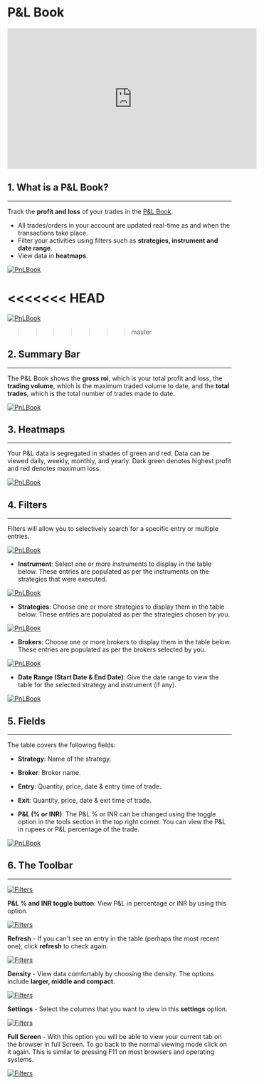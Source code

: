 # P&L Book

<iframe width="560" height="315" src="https://www.youtube.com/embed/DxOBhWKBNIE" frameborder="0" allow="accelerometer; autoplay; encrypted-media; gyroscope; picture-in-picture" allowfullscreen></iframe>

## 1. What is a P&L Book?
---

Track the **profit and loss** of your trades in the [P&L Book](https://app.algobulls.com/book/pl).

* All trades/orders in your account are updated real-time as and when the transactions take place. 
* Filter your activities using filters such as **strategies, instrument and date range**.
* View data in **heatmaps**.

[![PnLBook](imgs/pnl_book.png "Click to Enlarge or Ctrl+Click to open in a new Tab")](imgs/pnl.png)

<<<<<<< HEAD
=======
[![PnLBook](imgs/pnl.png "Click to Enlarge or Ctrl+Click to open in a new Tab")](imgs/pnl.png)
>>>>>>> master

## 2. Summary Bar
---

The P&L Book shows the **gross roi**, which is your total profit and loss, the **trading volume**, which is the maximum traded volume to date, and the **total trades**, which is the total number of trades made to date.

[![PnLBook](imgs/pnl1.png "Click to Enlarge or Ctrl+Click to open in a new Tab")](imgs/pnl1.png)

## 3. Heatmaps
---

Your P&L data is segregated in shades of green and red. Data can be viewed daily, weekly, monthly, and yearly. Dark green denotes highest profit and red denotes maximum loss.

[![PnLBook](imgs/pnl2.png "Click to Enlarge or Ctrl+Click to open in a new Tab")](imgs/pnl2.png)

## 4. Filters
---

Filters will allow you to selectively search for a specific entry or multiple entries.

[![PnLBook](imgs/pnl3.png "Click to Enlarge or Ctrl+Click to open in a new Tab")](imgs/pnl3.png)

* **Instrument**: Select one or more instruments to display in the table below. 
These entries are populated as per the instruments on the strategies that were executed. 

[![PnLBook](imgs/pnl4.png "Click to Enlarge or Ctrl+Click to open in a new Tab")](imgs/pnl4.png)

* **Strategies**: Choose one or more strategies to display them in the table below. 
These entries are populated as per the strategies chosen by you.

[![PnLBook](imgs/pnl5.png "Click to Enlarge or Ctrl+Click to open in a new Tab")](imgs/pnl5.png)

* **Brokers**: Choose one or more brokers to display them in the table below.
These entries are populated as per the brokers selected by you.

[![PnLBook](imgs/pnl_broker_filter.png "Click to Enlarge or Ctrl+Click to open in a new Tab")](imgs/pnl_broker_filter.png)

* **Date Range (Start Date & End Date)**: Give the date range to view the table for the selected  strategy and instrument (if any).

[![PnLBook](imgs/pnl6.png "Click to Enlarge or Ctrl+Click to open in a new Tab")](imgs/pnl6.png)

## 5. Fields
---

The table covers the following fields:
 
* **Strategy**: Name of the strategy.

* **Broker**: Broker name.

* **Entry**: Quantity, price, date & entry time of trade.

* **Exit**: Quantity, price, date & exit time of trade.

* **P&L (% or INR)**: The P&L % or INR can be changed using the toggle option in the tools section in the top right corner. You can view the P&L in rupees or P&L percentage of the trade.


[![PnLBook](imgs/pnl7.png "Click to Enlarge or Ctrl+Click to open in a new Tab")](imgs/pnl7.png)

## 6. The Toolbar
---

[![Filters](imgs/toolbar1_pnl.png "Click to Enlarge or Ctrl+Click to open in a new Tab")](imgs/pnl.png)

**P&L % and INR toggle button**: View P&L in percentage or INR by using this option. 

[![Filters](imgs/toolbar2_pnl.png "Click to Enlarge or Ctrl+Click to open in a new Tab")](imgs/pnl.png)

**Refresh** - If you can't see an entry in the table (perhaps the most recent one), click **refresh** to check again.

[![Filters](imgs/toolbar3_pnl.png "Click to Enlarge or Ctrl+Click to open in a new Tab")](imgs/pnl.png)

**Density** - View data comfortably by choosing the density. The options include **larger, middle and compact**. 

[![Filters](imgs/toolbar4_pnl.png "Click to Enlarge or Ctrl+Click to open in a new Tab")](imgs/pnl.png)

**Settings** - Select the columns that you want to view in this **settings** option.

[![Filters](imgs/toolbar5_pnl.png "Click to Enlarge or Ctrl+Click to open in a new Tab")](imgs/pnl.png)

**Full Screen** - With this option you will be able to view your current tab on the browser in full Screen. To go back to the normal viewing mode click on it again. This is similar to pressing F11 on most browsers and operating systems.

[![Filters](imgs/toolbar6_pnl.png "Click to Enlarge or Ctrl+Click to open in a new Tab")](imgs/pnl.png)

